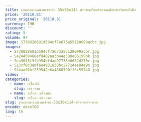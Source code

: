 ```yaml
---
title: ฐานกระดานฉนวนเซรามิก 35x30x114 สําหรับเครื่องตัดลวดอุปกรณ์เสริมสายไฟช้า
price: '20110.81'
price_original: '20110.81'
currency: THB
discount: ''
rating: 5
volume: 97
image: S738828681d594cf7a673a55128099acbr.jpg
images:
  - S738828681d594cf7a673a55128099acbr.jpg
  - Sa24459466ef8482aa3b44e538e06199bk.jpg
  - Sea9013f9fb994bfdad97738e0652d270r.jpg
  - S13cf8c3e0fae4931838bc27724ee84e9o.jpg
  - Sf4aa91bf239542e6a4668790ff6c5574G.jpg
video: ''
categories:
  - name: เครื่องมือ
    slug: เคร-องม
  - name: อะไหล่ เครื่องมือ
    slug: อะไหล-เคร-องม
slug: ฐานกระดานฉนวนเซราม-35x30x114-าหร-บเคร-องต
encode: okzelG8
lang: th
---
```

  